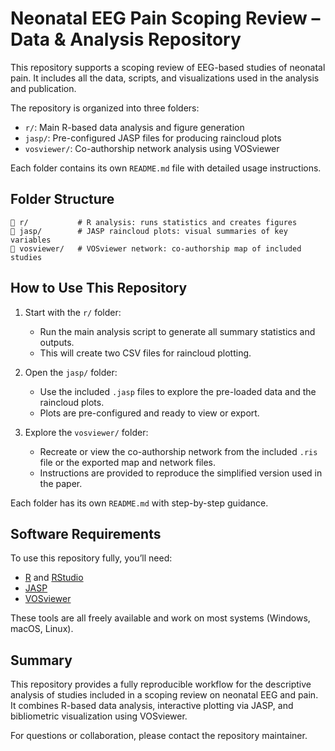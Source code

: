 
# Neonatal EEG Pain Scoping Review – Data & Analysis Repository

This repository supports a scoping review of EEG-based studies of neonatal pain. It includes all the data, scripts, and visualizations used in the analysis and publication.

The repository is organized into three folders:
- `r/`: Main R-based data analysis and figure generation
- `jasp/`: Pre-configured JASP files for producing raincloud plots
- `vosviewer/`: Co-authorship network analysis using VOSviewer

Each folder contains its own `README.md` file with detailed usage instructions.

## Folder Structure

```
📁 r/           # R analysis: runs statistics and creates figures
📁 jasp/        # JASP raincloud plots: visual summaries of key variables
📁 vosviewer/   # VOSviewer network: co-authorship map of included studies
```

## How to Use This Repository

1. Start with the `r/` folder:
   - Run the main analysis script to generate all summary statistics and outputs.
   - This will create two CSV files for raincloud plotting.

2. Open the `jasp/` folder:
   - Use the included `.jasp` files to explore the pre-loaded data and the raincloud plots.
   - Plots are pre-configured and ready to view or export.

3. Explore the `vosviewer/` folder:
   - Recreate or view the co-authorship network from the included `.ris` file or the exported map and network files.
   - Instructions are provided to reproduce the simplified version used in the paper.

Each folder has its own `README.md` with step-by-step guidance.

## Software Requirements

To use this repository fully, you’ll need:

- [R](https://www.r-project.org/) and [RStudio](https://posit.co/downloads/)  
- [JASP](https://jasp-stats.org/)  
- [VOSviewer](https://www.vosviewer.com/)

These tools are all freely available and work on most systems (Windows, macOS, Linux).

## Summary

This repository provides a fully reproducible workflow for the descriptive analysis of studies included in a scoping review on neonatal EEG and pain. It combines R-based data analysis, interactive plotting via JASP, and bibliometric visualization using VOSviewer.

For questions or collaboration, please contact the repository maintainer.
